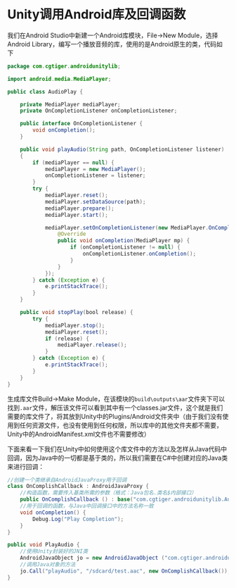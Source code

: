 # Unity调用Android库及回调函数

我们在Android Studio中新建一个Android库模块，File->New Module，选择Android Library，编写一个播放音频的库，使用的是Android原生的类，代码如下
``` java
package com.cgtiger.androidunitylib;

import android.media.MediaPlayer;

public class AudioPlay {

    private MediaPlayer mediaPlayer;
    private OnCompletionListener onCompletionListener;

    public interface OnCompletionListener {
        void onCompletion();
    }

    public void playAudio(String path, OnCompletionListener listener)
    {
        if (mediaPlayer == null) {
            mediaPlayer = new MediaPlayer();
            onCompletionListener = listener;
        }
        try {
            mediaPlayer.reset();
            mediaPlayer.setDataSource(path);
            mediaPlayer.prepare();
            mediaPlayer.start();

            mediaPlayer.setOnCompletionListener(new MediaPlayer.OnCompletionListener() {
                @Override
                public void onCompletion(MediaPlayer mp) {
                    if (onCompletionListener != null) {
                        onCompletionListener.onCompletion();
                    }
                }
            });
        } catch (Exception e) {
            e.printStackTrace();
        }
    }

    public void stopPlay(bool release) {
        try {
            mediaPlayer.stop();
            mediaPlayer.reset();
            if (release) {
                mediaPlayer.release();
            }
        } catch (Exception e) {
            e.printStackTrace();
        }
    }
}
```
生成库文件Build->Make Module，在该模块的`build\outputs\aar`文件夹下可以找到`.aar`文件，解压该文件可以看到其中有一个classes.jar文件，这个就是我们需要的库文件了，将其放到Unity中的Plugins/Android文件夹中（由于我们没有使用到任何资源文件，也没有使用到任何权限，所以库中的其他文件夹都不需要，Unity中的AndroidManifest.xml文件也不需要修改）

下面来看一下我们在Unity中如何使用这个库文件中的方法以及怎样从Java代码中回调，因为Java中的一切都是基于类的，所以我们需要在C#中创建对应的Java类来进行回调：
``` csharp
//创建一个类继承自AndroidJavaProxy用于回调
class OnComplishCallback : AndroidJavaProxy {
    //构造函数，需要传入基类所需的参数（格式：Java包名.类名$内部接口）
    public OnComplishCallback () : base("com.cgtiger.androidunitylib.AudioPlay$OnCompletionListener") { }
    //用于回调的函数，与Java中回调接口中的方法名称一致
    void onCompletion() {
        Debug.Log("Play Completion");
    }
}

public void PlayAudio {
    //使用Unity封装好的JNI类
    AndroidJavaObject jo = new AndroidJavaObject ("com.cgtiger.androidunitylib.AudioPlay");
    //调用Java对象的方法
    jo.Call("playAudio", "/sdcard/test.aac", new OnComplishCallback());
}
```
